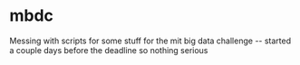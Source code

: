 mbdc
====

Messing with scripts for some stuff for the mit big data challenge -- started a couple days before the deadline so nothing serious
